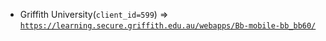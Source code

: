  - Griffith University(`client_id=599`) => [`https://learning.secure.griffith.edu.au/webapps/Bb-mobile-bb_bb60/`](https://learning.secure.griffith.edu.au/webapps/Bb-mobile-bb_bb60/)
